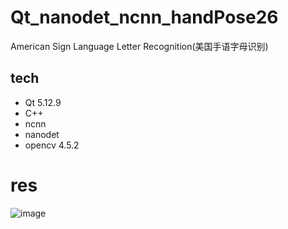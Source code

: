 # Qt_nanodet_ncnn_handPose26
American Sign Language Letter Recognition(美国手语字母识别)

## tech
* Qt 5.12.9
* C++
* ncnn
* nanodet
* opencv 4.5.2

# res
![image]()
